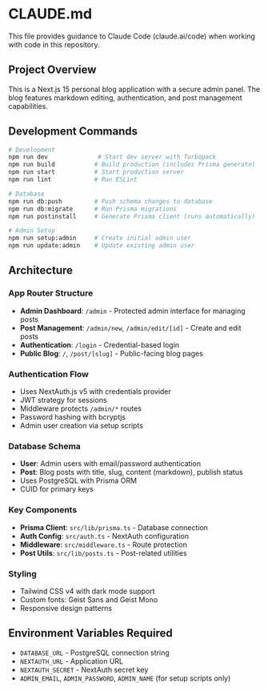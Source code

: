 # CLAUDE.md

This file provides guidance to Claude Code (claude.ai/code) when working with code in this repository.

## Project Overview

This is a Next.js 15 personal blog application with a secure admin panel. The blog features markdown editing, authentication, and post management capabilities.

## Development Commands

```bash
# Development
npm run dev              # Start dev server with Turbopack
npm run build           # Build production (includes Prisma generate)
npm run start           # Start production server
npm run lint            # Run ESLint

# Database
npm run db:push         # Push schema changes to database
npm run db:migrate      # Run Prisma migrations
npm run postinstall     # Generate Prisma client (runs automatically)

# Admin Setup
npm run setup:admin     # Create initial admin user
npm run update:admin    # Update existing admin user
```

## Architecture

### App Router Structure
- **Admin Dashboard**: `/admin` - Protected admin interface for managing posts
- **Post Management**: `/admin/new`, `/admin/edit/[id]` - Create and edit posts
- **Authentication**: `/login` - Credential-based login
- **Public Blog**: `/`, `/post/[slug]` - Public-facing blog pages

### Authentication Flow
- Uses NextAuth.js v5 with credentials provider
- JWT strategy for sessions
- Middleware protects `/admin/*` routes
- Password hashing with bcryptjs
- Admin user creation via setup scripts

### Database Schema
- **User**: Admin users with email/password authentication
- **Post**: Blog posts with title, slug, content (markdown), publish status
- Uses PostgreSQL with Prisma ORM
- CUID for primary keys

### Key Components
- **Prisma Client**: `src/lib/prisma.ts` - Database connection
- **Auth Config**: `src/auth.ts` - NextAuth configuration
- **Middleware**: `src/middleware.ts` - Route protection
- **Post Utils**: `src/lib/posts.ts` - Post-related utilities

### Styling
- Tailwind CSS v4 with dark mode support
- Custom fonts: Geist Sans and Geist Mono
- Responsive design patterns

## Environment Variables Required
- `DATABASE_URL` - PostgreSQL connection string
- `NEXTAUTH_URL` - Application URL
- `NEXTAUTH_SECRET` - NextAuth secret key
- `ADMIN_EMAIL`, `ADMIN_PASSWORD`, `ADMIN_NAME` (for setup scripts only)